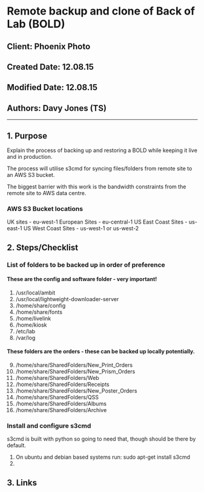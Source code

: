 #  Remote backup and clone of Back of Lab (BOLD)

## Client:        Phoenix Photo
## Created Date:  12.08.15
## Modified Date: 12.08.15
## Authors:       Davy Jones (TS)

---------

## 1. Purpose
Explain the process of backing up and restoring a BOLD while keeping it live and in production.

The process will utilise s3cmd for syncing files/folders from remote site to an AWS S3 bucket.

The biggest barrier with this work is the bandwidth constraints from the remote site to AWS data centre.

### AWS S3 Bucket locations
UK sites             - eu-west-1
European Sites       - eu-central-1
US East Coast Sites  - us-east-1
US West Coast Sites  - us-west-1 or us-west-2

## 2. Steps/Checklist

### List of folders to be backed up in order of preference
#### These are the config and software folder - very important!
1.  /usr/local/ambit
2.  /usr/local/lightweight-downloader-server
3.  /home/share/config
4.  /home/share/fonts
5.  /home/livelink
6.  /home/kiosk
7.  /etc/lab
8.  /var/log

#### These folders are the orders - these can be backed up locally potentially.
9.  /home/share/SharedFolders/New_Print_Orders
10. /home/share/SharedFolders/New_Prism_Orders
11. /home/share/SharedFolders/Web
12. /home/share/SharedFolders/Receipts
13. /home/share/SharedFolders/New_Poster_Orders
14. /home/share/SharedFolders/QSS
15. /home/share/SharedFolders/Albums
16. /home/share/SharedFolders/Archive

### Install and configure s3cmd
s3cmd is built with python so going to need that, though should be there by default.
1. On ubuntu and debian based systems run:
    sudo apt-get install s3cmd
2. 
## 3. Links
